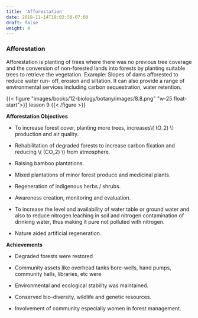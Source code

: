 ```yaml
---
title: 'Afforestation'
date: 2018-11-14T19:02:50-07:00
draft: false
weight: 4
---
```


### Afforestation

Afforestation is planting of trees where there was
no previous tree coverage and the conversion
of non-forested lands into forests by planting
suitable trees to retrieve the vegetation. Example:
Slopes of dams afforested to reduce water run-
off, erosion and siltation. It can also provide
a range of environmental services including
carbon sequestration, water retention.


{{< figure "images/books/12-biology/botany/images/8.8.png" "w-25 float-start">}}
lesson 9
{{< /figure >}}



**Afforestation Objectives**


* To increase forest cover, planting more trees,
increases\\( (O_2) \\)
production and air quality.



* Rehabilitation of degraded forests to
increase carbon fixation and reducing \\( (CO_2) \\)
from atmosphere.


* Raising bamboo plantations.


* Mixed plantations of minor forest produce
and medicinal plants.


* Regeneration of indigenous herbs / shrubs.



* Awareness creation, monitoring and
evaluation.



* To increase the level and availability of water
table or ground water and also to reduce
nitrogen leaching in soil and nitrogen
contamination of drinking water, thus
making it pure not polluted with nitrogen.



* Nature aided artificial regeneration.


**Achievements**



* Degraded forests were restored



* Community assets like overhead tanks
bore-wells, hand pumps, community halls,
libraries, etc were 


* Environmental and ecological stability was
maintained.


* Conserved bio-diversity, wildlife and genetic
resources.


* Involvement of community especially
women in forest management.